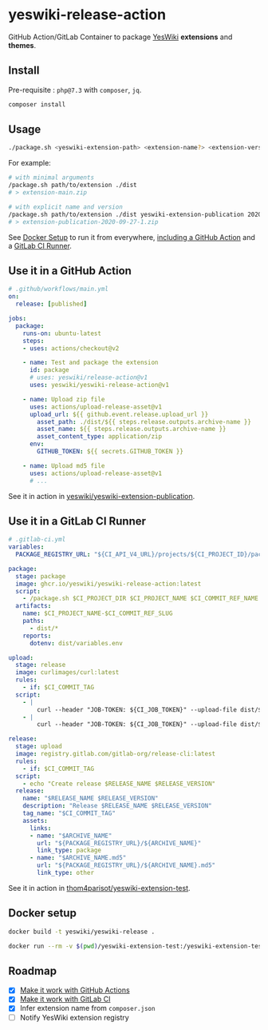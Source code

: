 # yeswiki-release-action

GitHub Action/GitLab Container to package [YesWiki] **extensions** and **themes**.

## Install

Pre-requisite : `php@7.3` with `composer`, `jq`.

```bash
composer install
```

## Usage

```bash
./package.sh <yeswiki-extension-path> <extension-name?> <extension-version?>
```

For example:

```bash
# with minimal arguments
/package.sh path/to/extension ./dist
# > extension-main.zip

# with explicit name and version
/package.sh path/to/extension ./dist yeswiki-extension-publication 2020-09-27-1
# > extension-publication-2020-09-27-1.zip
```

See [Docker Setup](#docker-setup) to run it from everywhere, [including a GitHub Action](#use-it-in-a-github-action) and a [GitLab CI Runner](#use-it-in-a-gitlab-ci-runner).

## Use it in a GitHub Action

```yaml
# .github/workflows/main.yml
on:
  release: [published]

jobs:
  package:
    runs-on: ubuntu-latest
    steps:
    - uses: actions/checkout@v2

    - name: Test and package the extension
      id: package
      # uses: yeswiki/release-action@v1
      uses: yeswiki/yeswiki-release-action@v1

    - name: Upload zip file
      uses: actions/upload-release-asset@v1
      upload_url: ${{ github.event.release.upload_url }}
        asset_path: ./dist/${{ steps.release.outputs.archive-name }}
        asset_name: ${{ steps.release.outputs.archive-name }}
        asset_content_type: application/zip
      env:
        GITHUB_TOKEN: ${{ secrets.GITHUB_TOKEN }}

    - name: Upload md5 file
      uses: actions/upload-release-asset@v1
      # ...
```

See it in action in [yeswiki/yeswiki-extension-publication].

## Use it in a GitLab CI Runner

```yaml
# .gitlab-ci.yml
variables:
  PACKAGE_REGISTRY_URL: "${CI_API_V4_URL}/projects/${CI_PROJECT_ID}/packages/generic/CI_PROJECT_NAME/${CI_COMMIT_REF_NAME}"

package:
  stage: package
  image: ghcr.io/yeswiki/yeswiki-release-action:latest
  script:
    - /package.sh $CI_PROJECT_DIR $CI_PROJECT_NAME $CI_COMMIT_REF_NAME
  artifacts:
    name: $CI_PROJECT_NAME-$CI_COMMIT_REF_SLUG
    paths:
      - dist/*
    reports:
      dotenv: dist/variables.env

upload:
  stage: release
  image: curlimages/curl:latest
  rules:
    - if: $CI_COMMIT_TAG
  script:
    - |
        curl --header "JOB-TOKEN: ${CI_JOB_TOKEN}" --upload-file dist/${ARCHIVE_NAME} ${PACKAGE_REGISTRY_URL}/${ARCHIVE_NAME}
    - |
        curl --header "JOB-TOKEN: ${CI_JOB_TOKEN}" --upload-file dist/${ARCHIVE_NAME}.md5 ${PACKAGE_REGISTRY_URL}/${ARCHIVE_NAME}.md5

release:
  stage: upload
  image: registry.gitlab.com/gitlab-org/release-cli:latest
  rules:
    - if: $CI_COMMIT_TAG
  script:
    - echo "Create release $RELEASE_NAME $RELEASE_VERSION"
  release:
    name: "$RELEASE_NAME $RELEASE_VERSION"
    description: "Release $RELEASE_NAME $RELEASE_VERSION"
    tag_name: "$CI_COMMIT_TAG"
    assets:
      links:
      - name: "$ARCHIVE_NAME"
        url: "${PACKAGE_REGISTRY_URL}/${ARCHIVE_NAME}"
        link_type: package
      - name: "$ARCHIVE_NAME.md5"
        url: "${PACKAGE_REGISTRY_URL}/${ARCHIVE_NAME}.md5"
        link_type: other
```

See it in action in [thom4parisot/yeswiki-extension-test].

## Docker setup

```bash
docker build -t yeswiki/yeswiki-release .
```

```bash
docker run --rm -v $(pwd)/yeswiki-extension-test:/yeswiki-extension-test yeswiki/yeswiki-release yeswiki-extension-test
```

## Roadmap

- [x] [Make it work with GitHub Actions][yeswiki/yeswiki-extension-publication]
- [x] [Make it work with GitLab CI][thom4parisot/yeswiki-extension-test]
- [x] Infer extension name from `composer.json`
- [ ] Notify YesWiki extension registry

[YesWiki]: https://yeswiki.net
[yeswiki/yeswiki-extension-publication]: https://github.com/YesWiki/yeswiki-extension-publication
[thom4parisot/yeswiki-extension-test]: https://gitlab.com/thom4parisot/yeswiki-extension-test

